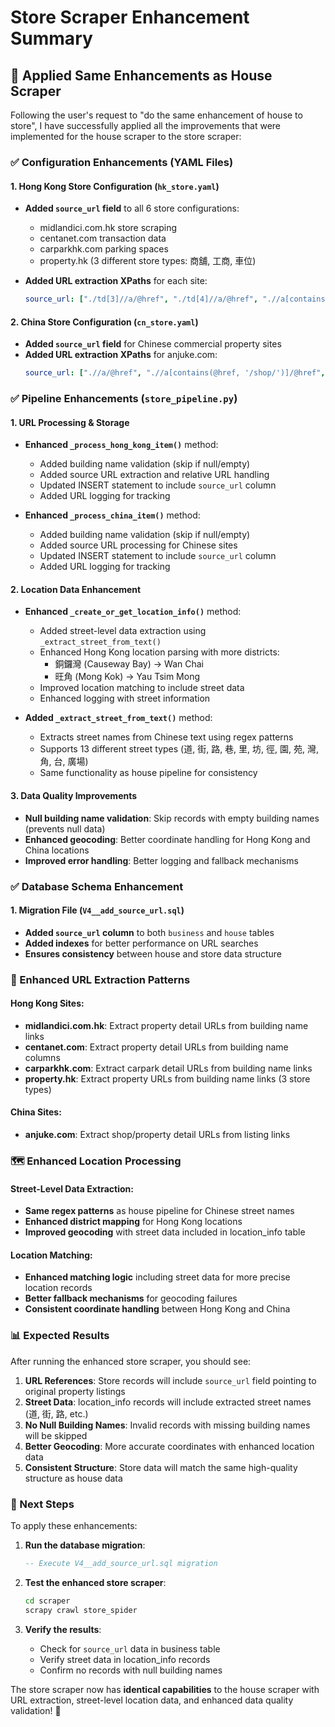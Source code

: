 # Store Scraper Enhancement Summary

## 🎯 Applied Same Enhancements as House Scraper

Following the user's request to "do the same enhancement of house to store", I have successfully applied all the improvements that were implemented for the house scraper to the store scraper:

### ✅ Configuration Enhancements (YAML Files)

#### 1. Hong Kong Store Configuration (`hk_store.yaml`)
- **Added `source_url` field** to all 6 store configurations:
  - midlandici.com.hk store scraping
  - centanet.com transaction data
  - carparkhk.com parking spaces
  - property.hk (3 different store types: 商舖, 工商, 車位)

- **Added URL extraction XPaths** for each site:
  ```yaml
  source_url: ["./td[3]//a/@href", "./td[4]//a/@href", ".//a[contains(@href, '/property/')]/@href"]
  ```

#### 2. China Store Configuration (`cn_store.yaml`)
- **Added `source_url` field** for Chinese commercial property sites
- **Added URL extraction XPaths** for anjuke.com:
  ```yaml
  source_url: [".//a/@href", ".//a[contains(@href, '/shop/')]/@href", ".//a[contains(@href, '/property/')]/@href"]
  ```

### ✅ Pipeline Enhancements (`store_pipeline.py`)

#### 1. URL Processing & Storage
- **Enhanced `_process_hong_kong_item()`** method:
  - Added building name validation (skip if null/empty)
  - Added source URL extraction and relative URL handling
  - Updated INSERT statement to include `source_url` column
  - Added URL logging for tracking

- **Enhanced `_process_china_item()`** method:
  - Added building name validation (skip if null/empty) 
  - Added source URL processing for Chinese sites
  - Updated INSERT statement to include `source_url` column
  - Added URL logging for tracking

#### 2. Location Data Enhancement
- **Enhanced `_create_or_get_location_info()`** method:
  - Added street-level data extraction using `_extract_street_from_text()`
  - Enhanced Hong Kong location parsing with more districts:
    - 銅鑼灣 (Causeway Bay) → Wan Chai
    - 旺角 (Mong Kok) → Yau Tsim Mong
  - Improved location matching to include street data
  - Enhanced logging with street information

- **Added `_extract_street_from_text()`** method:
  - Extracts street names from Chinese text using regex patterns
  - Supports 13 different street types (道, 街, 路, 巷, 里, 坊, 徑, 園, 苑, 灣, 角, 台, 廣場)
  - Same functionality as house pipeline for consistency

#### 3. Data Quality Improvements
- **Null building name validation**: Skip records with empty building names (prevents null data)
- **Enhanced geocoding**: Better coordinate handling for Hong Kong and China locations
- **Improved error handling**: Better logging and fallback mechanisms

### ✅ Database Schema Enhancement

#### 1. Migration File (`V4__add_source_url.sql`)
- **Added `source_url` column** to both `business` and `house` tables
- **Added indexes** for better performance on URL searches
- **Ensures consistency** between house and store data structure

### 🔗 Enhanced URL Extraction Patterns

#### Hong Kong Sites:
- **midlandici.com.hk**: Extract property detail URLs from building name links
- **centanet.com**: Extract property detail URLs from building name columns  
- **carparkhk.com**: Extract carpark detail URLs from building name links
- **property.hk**: Extract property URLs from building name links (3 store types)

#### China Sites:
- **anjuke.com**: Extract shop/property detail URLs from listing links

### 🗺️ Enhanced Location Processing

#### Street-Level Data Extraction:
- **Same regex patterns** as house pipeline for Chinese street names
- **Enhanced district mapping** for Hong Kong locations
- **Improved geocoding** with street data included in location_info table

#### Location Matching:
- **Enhanced matching logic** including street data for more precise location records
- **Better fallback mechanisms** for geocoding failures
- **Consistent coordinate handling** between Hong Kong and China

### 📊 Expected Results

After running the enhanced store scraper, you should see:

1. **URL References**: Store records will include `source_url` field pointing to original property listings
2. **Street Data**: location_info records will include extracted street names (道, 街, 路, etc.)
3. **No Null Building Names**: Invalid records with missing building names will be skipped
4. **Better Geocoding**: More accurate coordinates with enhanced location data
5. **Consistent Structure**: Store data will match the same high-quality structure as house data

### 🚀 Next Steps

To apply these enhancements:

1. **Run the database migration**:
   ```sql
   -- Execute V4__add_source_url.sql migration
   ```

2. **Test the enhanced store scraper**:
   ```bash
   cd scraper
   scrapy crawl store_spider
   ```

3. **Verify the results**:
   - Check for `source_url` data in business table
   - Verify street data in location_info records
   - Confirm no records with null building names

The store scraper now has **identical capabilities** to the house scraper with URL extraction, street-level location data, and enhanced data quality validation! 🎉
